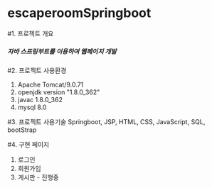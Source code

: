 # escaperoomSpringboot


#1. 프로젝트 개요
##### 자바 스프링부트를 이용하여 웹페이지 개발

#2. 프로젝트 사용환경
1) Apache Tomcat/9.0.71
2) openjdk version "1.8.0_362"
3) javac 1.8.0_362
4) mysql 8.0

#3. 프로젝트 사용기술
Springboot, JSP, HTML, CSS, JavaScript, SQL, bootStrap

#4. 구현 페이지 
1) 로그인
2) 회원가입
3) 게시판 - 진행중

